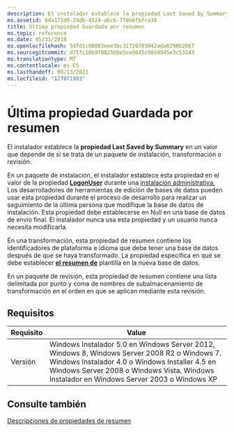```yaml
---
description: El instalador establece la propiedad Last Saved by Summary en un valor que depende de si se trata de un paquete de instalación, transformación o revisión. En un paquete de instalación, el instalador establece esta propiedad en el valor de la propiedad LogonUser durante una instalación administrativa. Los desarrolladores de herramientas de edición de bases de datos pueden usar esta propiedad durante el proceso de desarrollo para realizar un seguimiento de la última persona que modifique la base de datos de instalación. Esta propiedad debe establecerse en Null en una base de datos de envío final. El instalador nunca usa esta propiedad y un usuario nunca necesita modificarla. En una transformación, esta propiedad de resumen contiene los identificadores de plataforma e idioma que debe tener una base de datos después de que se haya transformado. La propiedad especifica en qué se debe establecer el resumen de plantilla en la nueva base de datos. En un paquete de revisión, esta propiedad de resumen contiene una lista delimitada por punto y coma de nombres de subalmacenamiento de transformación en el orden en que se aplican mediante esta revisión.
ms.assetid: 6da171d9-29db-4524-abc6-77db8fbfca38
title: Última propiedad Guardada por resumen
ms.topic: reference
ms.date: 05/31/2018
ms.openlocfilehash: 5dfd1c00863eee3bc31728783042ada8298b2067
ms.sourcegitcommit: d75fc10b9f0825bbe5ce5045c90d4045e3c53243
ms.translationtype: MT
ms.contentlocale: es-ES
ms.lasthandoff: 09/13/2021
ms.locfileid: "127071983"
---
```

# <a name="last-saved-by-summary-property"></a>Última propiedad Guardada por resumen

El instalador establece la **propiedad Last Saved by Summary** en un valor que depende de si se trata de un paquete de instalación, transformación o revisión.

En un paquete de instalación, el instalador establece esta propiedad en el valor de la propiedad [**LogonUser**](logonuser.md) durante una [instalación administrativa.](administrative-installation.md) Los desarrolladores de herramientas de edición de bases de datos pueden usar esta propiedad durante el proceso de desarrollo para realizar un seguimiento de la última persona que modifique la base de datos de instalación. Esta propiedad debe establecerse en Null en una base de datos de envío final. El instalador nunca usa esta propiedad y un usuario nunca necesita modificarla.

En una transformación, esta propiedad de resumen contiene los identificadores de plataforma e idioma que debe tener una base de datos después de que se haya transformado. La propiedad especifica en qué se debe establecer [**el resumen de**](template-summary.md) plantilla en la nueva base de datos.

En un paquete de revisión, esta propiedad de resumen contiene una lista delimitada por punto y coma de nombres de subalmacenamiento de transformación en el orden en que se aplican mediante esta revisión.

## <a name="requirements"></a>Requisitos



| Requisito | Value |
|--------------------|---------------------------------------------------------------------------------------------------------------------------------------------------------------------------------------------------------------------------------------------------------|
| Versión<br/> | Windows Instalador 5.0 en Windows Server 2012, Windows 8, Windows Server 2008 R2 o Windows 7. Windows Instalador 4.0 o Windows Installer 4.5 en Windows Server 2008 o Windows Vista. Windows Instalador en Windows Server 2003 o Windows XP<br/> |



## <a name="see-also"></a>Consulte también

<dl> <dt>

[Descripciones de propiedades de resumen](summary-property-descriptions.md)
</dt> </dl>

 

 




